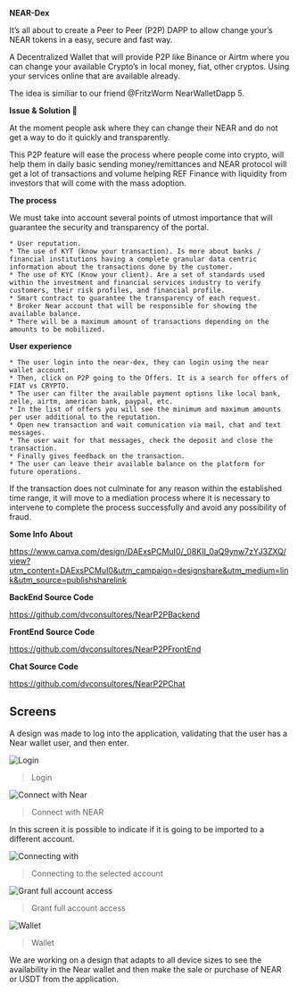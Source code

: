 **NEAR-Dex**

It’s all about to create a Peer to Peer (P2P) DAPP to allow change your’s NEAR tokens in a easy, secure and fast way.

A Decentralized Wallet that will provide P2P like Binance or Airtm where you can change your available Crypto’s in local money, fiat, other cryptos. Using your services online that are available already.

The idea is similiar to our friend @FritzWorm NearWalletDapp 5.

**Issue & Solution :thinking:**

At the moment people ask where they can change their NEAR and do not get a way to do it quickly and transparently.

This P2P feature will ease the process where people come into crypto, will help them in daily basic sending money/remittances and NEAR protocol will get a lot of transactions and volume helping REF Finance with liquidity from investors that will come with the mass adoption.

**The process**

We must take into account several points of utmost importance that will guarantee the security and transparency of the portal.

    * User reputation.
    * The use of KYT (know your transaction). Is more about banks / financial institutions having a complete granular data centric information about the transactions done by the customer.
    * The use of KYC (Know your client). Are a set of standards used within the investment and financial services industry to verify customers, their risk profiles, and financial profile.
    * Smart contract to guarantee the transparency of each request.
    * Broker Near account that will be responsible for showing the available balance.
    * There will be a maximum amount of transactions depending on the amounts to be mobilized.

**User experience**

    * The user login into the near-dex, they can login using the near wallet account.
    * Then, click on P2P going to the Offers. It is a search for offers of FIAT vs CRYPTO.
    * The user can filter the available payment options like local bank, zelle, airtm, american bank, paypal, etc.
    * In the list of offers you will see the minimum and maximum amounts per user additional to the reputation.
    * Open new transaction and wait comunication via mail, chat and text messages.
    * The user wait for that messages, check the deposit and close the transaction.
    * Finally gives feedback on the transaction.
    * The user can leave their available balance on the platform for future operations.

If the transaction does not culminate for any reason within the established time range, it will move to a mediation process where it is necessary to intervene to complete the process successfully and avoid any possibility of fraud.

**Some Info About**

https://www.canva.com/design/DAExsPCMuI0/_08KII_0aQ9ynw7zYJ3ZXQ/view?utm_content=DAExsPCMuI0&utm_campaign=designshare&utm_medium=link&utm_source=publishsharelink

**BackEnd Source Code**

https://github.com/dvconsultores/NearP2PBackend

**FrontEnd Source Code**

https://github.com/dvconsultores/NearP2PFrontEnd

**Chat Source Code**

https://github.com/dvconsultores/NearP2PChat


## Screens

A design was made to log into the application, validating that the user has a Near wallet user, and then enter.

![Login](https://user-images.githubusercontent.com/96194326/147897410-59ac6149-c1bf-4ad7-8a79-decfaf546162.png)

>Login

![Connect with Near](https://user-images.githubusercontent.com/96194326/147897597-59a943e4-34ff-4496-a222-006334ccaed9.jpeg)

>Connect with NEAR

In this screen it is possible to indicate if it is going to be imported to a different account.


![Connecting with](https://user-images.githubusercontent.com/96194326/147897797-643ddaae-6176-4165-b84f-b2967b128545.png)
>Connecting to the selected account 


![Grant full account access](https://user-images.githubusercontent.com/96194326/147897862-0a5efb96-97f4-451a-bb48-8b03f10b833a.jpeg)
>Grant full account access


![Wallet](https://user-images.githubusercontent.com/96194326/147897893-cf54201b-19c3-4c70-9ca8-8532dafbffbc.png)
>Wallet


We are working on a design that adapts to all device sizes to see the availability in the Near wallet and then make the sale or purchase of NEAR or USDT from the application.
